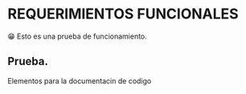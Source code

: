 # REQUERIMIENTOS FUNCIONALES

😁 Esto es una prueba de funcionamiento.

## Prueba.

Elementos para la documentacin de codigo



